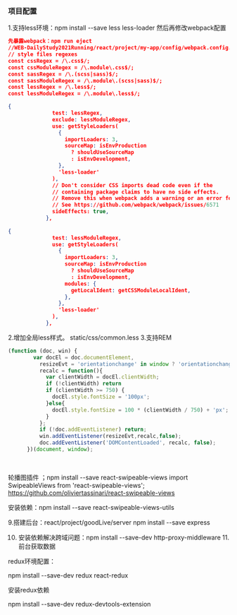 ###  项目配置
  1.支持less环境：npm install --save less less-loader    然后再修改webpack配置

```json
先暴露webpack：npm run eject
//WEB-DailyStudy2021Running/react/project/my-app/config/webpack.config.js
// style files regexes
const cssRegex = /\.css$/;
const cssModuleRegex = /\.module\.css$/;
const sassRegex = /\.(scss|sass)$/;
const sassModuleRegex = /\.module\.(scss|sass)$/;
const lessRegex = /\.less$/;
const lessModuleRegex = /\.module\.less$/;

{
              test: lessRegex,
              exclude: lessModuleRegex,
              use: getStyleLoaders(
                {
                  importLoaders: 3,
                  sourceMap: isEnvProduction
                    ? shouldUseSourceMap
                    : isEnvDevelopment,
                },
                'less-loader'
              ),
              // Don't consider CSS imports dead code even if the
              // containing package claims to have no side effects.
              // Remove this when webpack adds a warning or an error for this.
              // See https://github.com/webpack/webpack/issues/6571
              sideEffects: true,
            },
              
{
              test: lessModuleRegex,
              use: getStyleLoaders(
                {
                  importLoaders: 3,
                  sourceMap: isEnvProduction
                    ? shouldUseSourceMap
                    : isEnvDevelopment,
                  modules: {
                    getLocalIdent: getCSSModuleLocalIdent,
                  },
                },
                'less-loader'
              ),
            },
```

  2.增加全局less样式。 static/css/common.less
  3.支持REM

```javascript
(function (doc, win) {
        var docEl = doc.documentElement,
          resizeEvt = 'orientationchange' in window ? 'orientationchange' : 'resize',
          recalc = function(){
            var clientWidth = docEl.clientWidth;
            if (!clientWidth) return
            if (clientWidth >= 750) {
              docEl.style.fontSize = '100px';
            }else{
              docEl.style.fontSize = 100 * (clientWidth / 750) + 'px';
            }
          };
          if (!doc.addEventListener) return;
          win.addEventListener(resizeEvt,recalc,false);
          doc.addEventListener('DOMContentLoaded', recalc, false);
      })(document, window);
```

​	

轮播图插件 ；npm install --save react-swipeable-views
import SwipeableViews from 'react-swipeable-views';
https://github.com/oliviertassinari/react-swipeable-views

安装依赖：npm install --save react-swipeable-views-utils



9.搭建后台：react/project/goodLive/server
  npm install --save express
  
10. 安装依赖解决跨域问题：npm install --save-dev http-proxy-middleware
11.前台获取数据


redux环境配置：

npm install --save-dev redux react-redux

安装redux依赖

npm install --save-dev redux-devtools-extension

